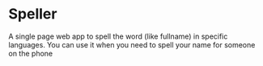 # Speller

A single page web app to spell the word (like fullname) in specific languages. You can use it when you need to spell your name for someone on the phone